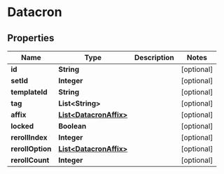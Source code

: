 

# Datacron


## Properties

| Name | Type | Description | Notes |
|------------ | ------------- | ------------- | -------------|
|**id** | **String** |  |  [optional] |
|**setId** | **Integer** |  |  [optional] |
|**templateId** | **String** |  |  [optional] |
|**tag** | **List&lt;String&gt;** |  |  [optional] |
|**affix** | [**List&lt;DatacronAffix&gt;**](DatacronAffix.md) |  |  [optional] |
|**locked** | **Boolean** |  |  [optional] |
|**rerollIndex** | **Integer** |  |  [optional] |
|**rerollOption** | [**List&lt;DatacronAffix&gt;**](DatacronAffix.md) |  |  [optional] |
|**rerollCount** | **Integer** |  |  [optional] |



